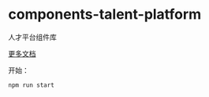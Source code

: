 # components-talent-platform

人才平台组件库

[更多文档](https://www.kne-union.top/#/components)

开始：

```shell
npm run start
```
